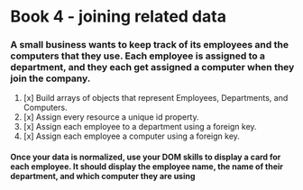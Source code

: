 # Book 4 - joining related data

### A small business wants to keep track of its employees and the computers that they use. Each employee is assigned to a department, and they each get assigned a computer when they join the company.

1. [x] Build arrays of objects that represent Employees, Departments, and Computers.
1. [x] Assign every resource a unique id property.
1. [x] Assign each employee to a department using a foreign key.
1. [x] Assign each employee a computer using a foreign key.

#### Once your data is normalized, use your DOM skills to display a card for each employee. It should display the employee name, the name of their department, and which computer they are using